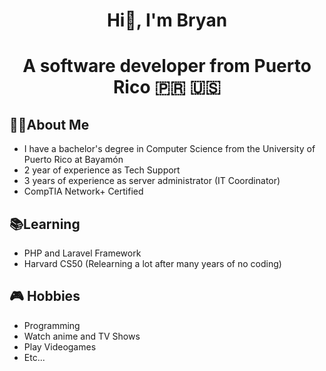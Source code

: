<h1 align="center">Hi👋, I'm Bryan</h1>

<h1 align="center">A software developer from Puerto Rico 🇵🇷 🇺🇸</h1>

## 👨‍💻About Me
  - I have a bachelor's degree in Computer Science from the University of Puerto Rico at Bayamón
  - 2 year of experience as Tech Support
  - 3 years of experience as server administrator (IT Coordinator)
  - CompTIA Network+ Certified 


## 📚Learning
  - PHP and Laravel Framework
  - Harvard CS50 (Relearning a lot after many years of no coding)


## 🎮 Hobbies
  - Programming
  - Watch anime and TV Shows
  - Play Videogames
  - Etc...



<!--
**Bryken00173/bryken00173** is a ✨ _special_ ✨ repository because its `README.md` (this file) appears on your GitHub profile.

Here are some ideas to get you started:

- 🔭 I’m currently working on ...
- 🌱 I’m currently learning ...
- 👯 I’m looking to collaborate on ...
- 🤔 I’m looking for help with ...
- 💬 Ask me about ...
- 📫 How to reach me: ...
- 😄 Pronouns: ...
- ⚡ Fun fact: ...
-->
